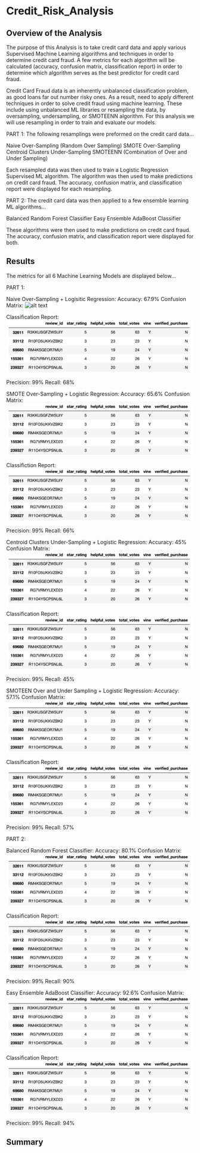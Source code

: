# Credit_Risk_Analysis


## Overview of the Analysis

The purpose of this Analysis is to take credit card data and apply various Supervised Machine Learning algorithms and techniques in order to determine credit card fraud. A few metrics for each algorithm will be calculated (accuracy, confusion matrix, classification report) in order to determine which algorithm serves as the best predictor for credit card fraud.

Credit Card Fraud data is an inherently unbalanced classification problem, as good loans far out number risky ones. As a result, need to apply different techniques in order to solve credit fraud using machine learning. These include using unbalanced ML libraries or resampling the data, by oversampling, undersampling, or SMOTEENN algorithm. For this analysis we will use resampling in order to train and evaluate our models. 


PART 1: 
The following resamplings were preformed on the credit card data...

Naive Over-Sampling (Random Over Sampling)
SMOTE Over-Sampling 
Centroid Clusters Under-Sampling
SMOTEENN (Combination of Over and Under Sampling)

Each resampled data was then used to train a Logistic Regression Supervised ML algorithm. The algorithm was then used to make predictions on credit card fraud. The accuracy, confusion matrix, and classification report were displayed for each resampling. 


PART 2:
The credit card data was then applied to a few ensemble learning ML algorithms...

Balanced Random Forest Classifier
Easy Ensemble AdaBoost Classifier 

These algorithms were then used to make predictions on credit card fraud. The accuracy, confusion matrix, and classification report were displayed for both. 

## Results

The metrics for all 6 Machine Learning Models are displayed below...


PART 1:

Naive Over-Sampling + Logisitic Regression:
Accuracy: 67.9%
Confusion Matrix:
![alt text](https://raw.githubusercontent.com/KitWilliams07/Credit_Risk_Analysis/main/Challenge/y.png)

Classification Report:
![alt text](https://raw.githubusercontent.com/KitWilliams07/Amazon_Vine_Analysis/main/Challenge/y.png)

Precision: 99%
Recall: 68%


SMOTE Over-Sampling + Logistic Regression:
Accuracy: 65.6%
Confusion Matrix:
![alt text](https://raw.githubusercontent.com/KitWilliams07/Amazon_Vine_Analysis/main/Challenge/y.png)

Classifiction Report:
![alt text](https://raw.githubusercontent.com/KitWilliams07/Amazon_Vine_Analysis/main/Challenge/y.png)

Precision: 99%
Recall: 66%


Centroid Clusters Under-Sampling + Logistic Regression:
Accuracy: 45%
Confusion Matrix:
![alt text](https://raw.githubusercontent.com/KitWilliams07/Amazon_Vine_Analysis/main/Challenge/y.png)

Classification Report:
![alt text](https://raw.githubusercontent.com/KitWilliams07/Amazon_Vine_Analysis/main/Challenge/y.png)

Precision: 99%
Recall: 45%



SMOTEEN Over and Under Sampling + Logistic Regression:
Accuracy: 57.1%
Confusion Matrix: 
![alt text](https://raw.githubusercontent.com/KitWilliams07/Amazon_Vine_Analysis/main/Challenge/y.png)

Classification Report:
![alt text](https://raw.githubusercontent.com/KitWilliams07/Amazon_Vine_Analysis/main/Challenge/y.png)

Precision: 99%
Recall: 57%



PART 2:

Balanced Random Forest Classifier:
Accuracy: 80.1%
Confusion Matrix: 
![alt text](https://raw.githubusercontent.com/KitWilliams07/Amazon_Vine_Analysis/main/Challenge/y.png)

Classification Report: 
![alt text](https://raw.githubusercontent.com/KitWilliams07/Amazon_Vine_Analysis/main/Challenge/y.png)

Precision: 99%
Recall: 90%



Easy Ensemble AdaBoost Classifier:
Accuracy: 92.6%
Confusion Matrix:
![alt text](https://raw.githubusercontent.com/KitWilliams07/Amazon_Vine_Analysis/main/Challenge/y.png)

Classification Report:
![alt text](https://raw.githubusercontent.com/KitWilliams07/Amazon_Vine_Analysis/main/Challenge/y.png)

Precision: 99%
Recall: 94%


## Summary

